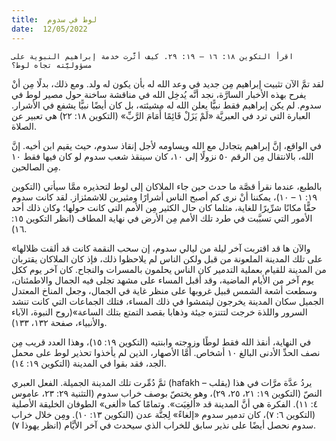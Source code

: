 ```yaml
---
title:  لوط في سدوم
date:  12/05/2022
---
```


`اقرأ التكوين ١٨: ١٦ – ١٩: ٢٩. كيف أثَّرت خدمة إبراهيم النبوية على مسؤوليَّته تجاه لوط؟`

لقد تمَّ الآن تثبيت إبراهيم مِن جديد في وعد الله له بأن يكون له ولد. ومع ذلك، بدلًا مِن أنْ يفرح بهذه الأخبار السارَّة، نجد أنَّه يُدخِل الله في مناقشة ساخنة حول مصير لوط في سدوم. لم يكن إبراهيم فقط نبيًّا يعلن الله له مشيئته، بل كان أيضًا نبيًّا يشفع في الأشرار. العبارة التي ترد في العبريَّة «لَمْ يَزَلْ قَائِمًا أَمَامَ الرَّبِّ» (التكوين ١٨: ٢٢) هي تعبير عن الصلاة.

في الواقع، إنَّ إبراهيم يتجادل مع الله ويساومه لأجل إنقاذ سدوم، حيث يقيم ابن أخيه. إنَّ الله، بالانتقال مِن الرقم ٥٠ نزولًا إلى ١٠، كان سينقذ شعب سدوم لو كان فيها فقط ١٠ مِن الصالحين.

بالطبع، عندما نقرأ قصَّة ما حدث حين جاء الملاكان إلى لوط لتحذيره ممَّا سيأتي (التكوين ١٩: ١ – ١٠)، يمكننا أنْ نرى كم أصبح الناس أشرارًا ومثيرين للاشمئزاز. لقد كانت سدوم حقًّا مكانًا شرِّيرًا للغاية، مثلما كان حال الكثير مِن الأمم التي كانت حولها؛ وكان ذلك أحد الأمور التي تسبَّبت في طرد تلك الأمم مِن الأرض في نهاية المطاف (انظر التكوين ١٥: ١٦).

«والآن ها قد اقتربت آخر ليلة من ليالي سدوم، إن سحب النقمة كانت قد ألقت ظلالها على تلك المدينة الملعونة من قبل ولكن الناس لم يلاحظوا ذلك، فإذ كان الملاكان يقتربان من المدينة للقيام بعملية التدمير كان الناس يحلمون بالمسرات والنجاح. كان آخر يوم ككل يوم آخر من الأيام الماضية، وقد أقبل المساء على مشهد تجلى فيه الجمال والاطمئنان، وسطعت أشعة الشمس قبيل غروبها على منظر غاية في الجمال، وجعل المناخ المعتدل الجميل سكان المدينة يخرجون ليتمشوا في ذلك المساء، فتلك الجماعات التي كانت تنشد السرور واللذة خرجت لتتنزه جيئة وذهابا بقصد التمتع بتلك الساعة»(روح النبوة، الآباء والأنبياء، صفحة ١٣٢، ١٣٣).

في النهاية، أنقذ الله فقط لوطًا وزوجته وابنتيه (التكوين ١٩: ١٥)، وهذا العدد قريب مِن نصف الحدِّ الأدنى البالغ ١٠ أشخاص. أمَّا الأصهار، الذين لم يأخذوا تحذير لوط على محمل الجد، فقد بقوا في المدينة (التكوين ١٩: ١٤).

ثمَّ دُمِّرت تلك المدينة الجميلة. الفعل العبري (hafakh – يقلب) يردُ عدَّة مرَّات في هذا النصّ (التكوين ١٩: ٢١، ٢٥، ٢٩)، وهو يختصّ بوصف خراب سدوم (التثنية ٢٩: ٢٣، عاموس ٤: ١١). الفكرة هي أنَّ المدينة قد «ألغِيَت». وتمامًا كما «ألغى» الطوفان الخليقة الأصلية (التكوين ٦: ٧)، كان تدمير سدوم «إلغاءً» لِجنَّة عدن (التكوين ١٣: ١٠). ومِن خلال خراب سدوم نحصل أيضًا على نذير سابق للخراب الذي سيحدث في آخر الأيَّام (انظر يهوذا ٧).